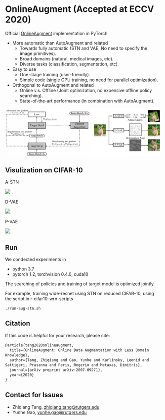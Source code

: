 # OnlineAugment (Accepted at ECCV 2020)

Official [OnlineAugment](https://arxiv.org/abs/2007.09271) implementation in PyTorch

- More automatic than AutoAugment and related 
  - Towards fully automatic (STN and VAE, No need to specify the image primitives). 
  - Broad domains (natural, medical images, etc). 
  - Diverse tasks (classification, segmentation, etc). 
- Easy to use 
  - One-stage training (user-friendly). 
  - Simple code (single GPU training, no need for parallel optimization). 
- Orthogonal to AutoAugment and related 
  - Online v.s. Offline (Joint optimization, no expensive offline policy searching). 
  - State-of-the-art performance (in combination with AutoAugment). 
  
 ![](./vis/framework.png)

## Visulization on CIFAR-10

A-STN

![](./vis/STN.gif)

D-VAE

![](./vis/deform.gif)

P-VAE

![](./vis/deform.gif)

## Run
We condected experiments in
- python 3.7
- pytorch 1.2, torchvision 0.4.0, cuda10

The searching of policies and training of target model is optimized jointly. 

For example, training wide-resnet using STN on reduced CIFAR-10, using the script in r-cifar10-wrn-scripts

```
./run-aug-stn.sh
```


## Citation
If this code is helpful for your research, please cite:

```
@article{tang2020onlineaugment,
  title={OnlineAugment: Online Data Augmentation with Less Domain Knowledge},
  author={Tang, Zhiqiang and Gao, Yunhe and Karlinsky, Leonid and Sattigeri, Prasanna and Feris, Rogerio and Metaxas, Dimitris},
  journal={arXiv preprint arXiv:2007.09271},
  year={2020}
}
```

## Contact for Issues
- Zhiqiang Tang, zhiqiang.tang@rutgers.edu
- Yunhe Gao, yunhe.gao@rutgers.edu
